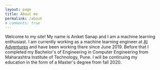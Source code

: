 ```yaml
---
layout: page
title: About me
permalink: /about
# comments: true
---
```


<div class="row justify-content-between">
<div class="col-md-8 pr-5">

<p>Welcome to my site! My name is Aniket Sanap and I am a machine learning enthusiast. I am currently working as a machine learning engineer at <a href='https://aiadventures.in'>AI Adventures</a> and have been working there since June 2019. Before that I completed my Bachelor's of Engineering in Computer Engineering from Maharashtra Institute of Technology, Pune. I will be continuing my education in the form of a Master's degree from fall 2020.</p>

<!-- <p class="mb-5"><img class="shadow-lg" src="{{site.baseurl}}/assets/images/mediumish-jekyll-template.png" alt="jekyll template mediumish" /></p>
<h4>Documentation</h4>

<p>Please, read the docs <a href="https://bootstrapstarter.com/bootstrap-templates/template-mediumish-bootstrap-jekyll/">here</a>.</p>

<h4>Questions or bug reports?</h4>

<p>Head over to our <a href="https://github.com/wowthemesnet/mediumish-theme-jekyll">Github repository</a>!</p> -->

</div>

<div class="col-md-4">

<div class="sticky-top sticky-top-80">
<!-- <h5>Buy me a coffee</h5>

<p>Thank you for your support! Your donation helps me to maintain and improve <a target="_blank" href="https://github.com/wowthemesnet/mediumish-theme-jekyll">Mediumish <i class="fab fa-github"></i></a>.</p>

<a target="_blank" href="https://www.wowthemes.net/donate/" class="btn btn-danger">Buy me a coffee</a> <a target="_blank" href="https://bootstrapstarter.com/bootstrap-templates/template-mediumish-bootstrap-jekyll/" class="btn btn-warning">Documentation</a> -->

<img src="{{site.baseurl}}/assets/images/Personal/display_picture.jpg" style='border-radius: 50%; display: block; margin-left: auto; margin-right: auto;width: 75%; height: 75%'/>
<p style='text-align: center;'>Get in touch!<br>You can contact me on <a href='https://www.linkedin.com/in/aniket-sanap-940145185/'>linkedin</a></p>
</div>
</div>
</div>
